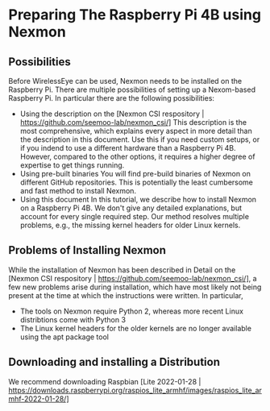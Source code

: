 # Preparing The Raspberry Pi 4B using Nexmon #
## Possibilities ##
Before WirelessEye can be used, Nexmon needs to be installed on the Raspberry Pi.
There are multiple possibilities of setting up a Nexom-based Raspberry Pi. In particular
there are the following possibilities:

- Using the description on the [Nexmon CSI respository | https://github.com/seemoo-lab/nexmon_csi/]
  This description is the most comprehensive, which explains every aspect in more detail than the description in this document.
  Use this if you need custom setups, or if you indend to use a different hardware than a Raspberry Pi 4B.
  However, compared to the other options, it requires a higher degree of expertise to get things running.
- Using pre-built binaries
  You will find pre-build binaries of Nexmon on different GitHub repositories. This is potentially the least cumbersome and fast method to install Nexmon.
- Using this document
  In this tutorial, we describe how to install Nexmon on a Raspberry Pi 4B. We don't give any detailed explanations, but account for every single required step.
  Our method resolves multiple problems, e.g., the missing kernel headers for older Linux kernels.

## Problems of Installing Nexmon ##
While the installation of Nexmon has been described in Detail on the [Nexmon CSI respository | https://github.com/seemoo-lab/nexmon_csi/], 
a few new problems arise during installation, which have most likely not being present at the time at which the instructions were written.
In particular,
  - The tools on Nexmon require Python 2, whereas more recent Linux distribtions come with Python 3
  - The Linux kernel headers for the older kernels are no longer available using the apt package tool

## Downloading and installing a Distribution ##

We recommend downloading Raspbian [Lite 2022-01-28 | https://downloads.raspberrypi.org/raspios_lite_armhf/images/raspios_lite_armhf-2022-01-28/]
